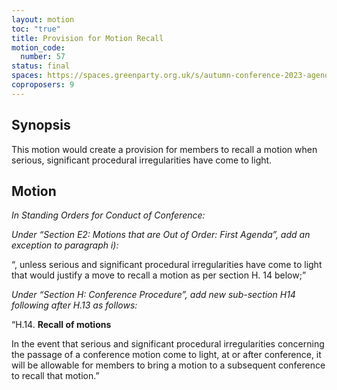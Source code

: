 ```yaml
---
layout: motion
toc: "true"
title: Provision for Motion Recall
motion_code:
  number: 57
status: final
spaces: https://spaces.greenparty.org.uk/s/autumn-conference-2023-agenda-forum/post/post/view?id=11008
coproposers: 9
---
```

## Synopsis

This motion would create a provision for members to recall a motion when serious, significant procedural irregularities have come to light.

## Motion

*In Standing Orders for Conduct of Conference:*

*Under “Section E2: Motions that are Out of Order: First Agenda”, add an exception to paragraph i):*

“, unless serious and significant procedural irregularities have come to light that would justify a move to recall a motion as per section H. 14 below;”

*Under “Section H: Conference Procedure”, add new sub-section H14 following after H.13 as follows:*

“H.14. **Recall of motions**

In the event that serious and significant procedural irregularities concerning the passage of a conference motion come to light, at or after conference, it will be allowable for members to bring a motion to a subsequent conference to recall that motion.”